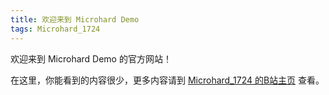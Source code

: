 ```yaml
---
title: 欢迎来到 Microhard Demo
tags: Microhard_1724
---
```


欢迎来到 Microhard Demo 的官方网站！

在这里，你能看到的内容很少，更多内容请到 [Microhard_1724 的B站主页](https://space.bilibili.com/1684665013) 查看。
